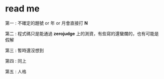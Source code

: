 # read me

第一 : 不確定的題號 or 年 or 月會直接打 **N**

第二 : 程式碼只是能通過 **zerojudge** 上的測資，有些寫的還蠻爛的，也有可能是假解

第三 : 暫時還沒想到

第四 : 同上

第五 : 人格
